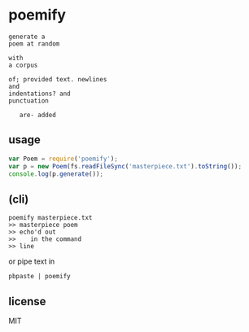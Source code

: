 # poemify

```
generate a
poem at random

with
a corpus

of; provided text. newlines
and
indentations? and
punctuation

   are- added
```

## usage

```js
var Poem = require('poemify');
var p = new Poem(fs.readFileSync('masterpiece.txt').toString());
console.log(p.generate());
```

## (cli)
```
poemify masterpiece.txt
>> masterpiece poem
>> echo'd out
>>    in the command
>> line
```

or pipe text in
```
pbpaste | poemify
```

## license
MIT
